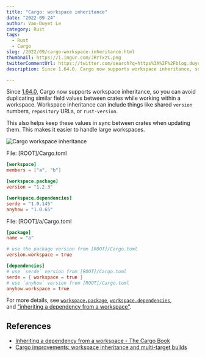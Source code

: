 ```yaml
---
title: "Cargo: workspace inheritance"
date: "2022-09-24"
author: Van-Duyet Le
category: Rust
tags:
  - Rust
  - Cargo
slug: /2022/09/cargo-workspace-inheritance.html
thumbnail: https://i.imgur.com/JRrTxzC.png 
twitterCommentUrl: https://twitter.com/search?q=https%3A%2F%2Fblog.duyet.net%2F2022%2F09%2Fcargo-workspace-inheritance.html
description: Since 1.64.0, Cargo now supports workspace inheritance, so you can avoid duplicating similar field values between crates while working within a workspace. Workspace inheritance can include things like shared version numbers, repository URLs, or rust-version. 

---
```


Since [1.64.0](https://blog.rust-lang.org/2022/09/22/Rust-1.64.0.html), Cargo now supports workspace inheritance, so you can avoid duplicating similar field values between crates while working within a workspace. Workspace inheritance can include things like shared `version` numbers, `repository` URLs, or `rust-version`.

This also helps keep these values in sync between crates when updating them. This makes it easier to handle large workspaces.

![Cargo workspace inheritance](/media/2022/09/cargo-workspace-inheritance.png)

File: [ROOT]/Cargo.toml

```toml
[workspace]
members = ["a", "b"]

[workspace.package]
version = "1.2.3"

[workspace.dependencies]
serde = "1.0.145"
anyhow = "1.0.65"
```

File: [ROOT]/a/Cargo.toml

```toml
[package]
name = "a"

# use the package version from [ROOT]/Cargo.toml
version.workspace = true

[dependencies]
# use `serde` version from [ROOT]/Cargo.toml
serde = { workspace = true }
# use `anyhow` version from [ROOT]/Cargo.toml
anyhow.workspace = true
```

For more details, see [`workspace.package`](https://doc.rust-lang.org/cargo/reference/workspaces.html#the-package-table),
[`workspace.dependencies`](https://doc.rust-lang.org/cargo/reference/workspaces.html#the-dependencies-table),
and ["inheriting a dependency from a workspace"](https://doc.rust-lang.org/cargo/reference/specifying-dependencies.html#inheriting-a-dependency-from-a-workspace).

## References

- [Inheriting a dependency from a workspace - The Cargo Book](https://doc.rust-lang.org/cargo/reference/specifying-dependencies.html#inheriting-a-dependency-from-a-workspace)
- [Cargo improvements: workspace inheritance and multi-target builds](https://blog.rust-lang.org/2022/09/22/Rust-1.64.0.html#cargo-improvements-workspace-inheritance-and-multi-target-builds)
